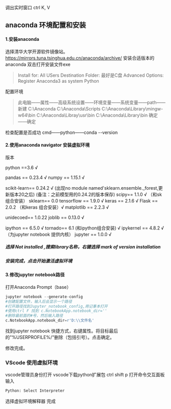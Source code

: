 调出实时窗口 ctrl K, V
## anaconda 环境配置和安装

#### 1.安装anaconda
选择清华大学开源软件镜像站。
https://mirrors.tuna.tsinghua.edu.cn/anaconda/archive/
安装合适版本的anaconda
双击打开安装文件exe
> Install for: All USers
    Destination Folder: 最好是C盘
    Advanced Options: Register Anaconda3 as system Python 

配置环境
>    此电脑——属性——高级系统设置——环境变量——系统变量——path——新建
    C:\Anaconda
    C:\Anaconda\Scripts
    C:\Anaconda\Library\mingw-w64\bin
    C:\Anaconda\Libray\usr\bin
    C:\Anaconda\Library\bin
    确定——确定
    
检查配置是否成功
    cmd——python——conda --version

#### 2.使用anaconda navigator 安装虚拟环境

版本

python ==3.6 √

pandas == 0.23.4 √
numpy == 1.15.1 √

scikit-learn== 0.24.2 √ (出现no module named'sklearn.ensemble._forest,更新版本20之后)
(备注：之前模型用的0.24.2的版本保存)
scipy== 1.1.0 √ （和sk组合安装）
sklearn== 0.0
tensorflow == 1.9.0 √
keras == 2.1.6 √
Flask == 2.0.2 （和keras 组合安装）√
matplotlib == 2.2.3 √

unidecoed== 1.0.22
joblib == 0.13.0 √

ipython == 6.5.0 √
tornado== 6.1 (和ipython组合安装) √
ipykernel == 4.8.2 √ （为jupyter notebook 提供内核）
jupyter == 1.0.0 √
##### 选择 Not installed ,搜索library名称，右键选择 mark of version installation

##### 安装完成，点击开始激活虚拟环境

#### 3.修改jupyter notebook路径
打开Anaconda Prompt（base）
```python
jupyter notebook --generate-config
#创建配置文件，输入后会显示一个路径
#打开路径找到Jupyter_notebook_config,用记事本打开
#使用ctrl F 找到 c.NotebookApp.notebook_dir=''
#删除最前面的#号，然后输入路径
c.NotebookApp.notebook_dir=r'D:\\文件名'
```
找到jupyter notebook 快捷方式，右键属性。将目标最后的"%USERPROFILE%/"删除（包括引号）。点击确定。

修改完成。

### VScode 使用虚拟环境
vscode管理员身份打开
vscode下载python扩展包
ctrl shift p 打开命令交互面板
输入
```python
Python: Select Interpreter
```
选择虚拟环境解释器
完成